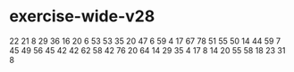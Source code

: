 # exercise-wide-v28
22
21
8
29
36
16
20
6
53
53
35
20
47
6
59
4
17
67
78
51
55
50
14
44
59
7
45
49
56
45
42
42
62
58
42
76
20
64
14
29
35
4
17
8
14
20
55
58
18
23
31
8
